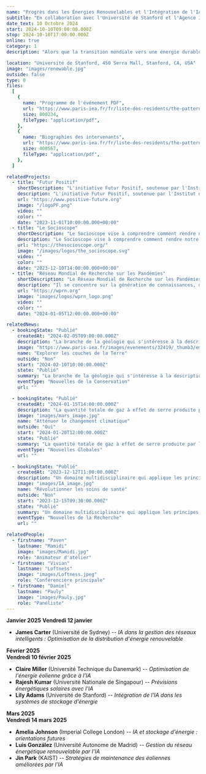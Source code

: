 ```yaml
---
name: "Progrès dans les Énergies Renouvelables et l'Intégration de l'IA"
subtitle: "En collaboration avec l'Université de Stanford et l'Agence Internationale de l'Énergie"
date_text: 10 Octobre 2024
start: 2024-10-10T09:00:00.000Z
stop: 2024-10-10T17:00:00.000Z
online: true
category: 1
description: "Alors que la transition mondiale vers une énergie durable se poursuit, l'intelligence artificielle joue un rôle crucial dans l'optimisation des systèmes d'énergie renouvelable. Cet événement mettra en lumière des discussions sur l'intégration de l'IA avec les technologies d'énergie renouvelable, en mettant l'accent sur la recherche de pointe et les applications pratiques. Les intervenants incluent le Dr Rachel Evans, experte en systèmes d'énergie renouvelable, et le Dr Samuel Green, pionnier des solutions énergétiques basées sur l'IA. L'événement sera modéré par la Professeure Laura Smith, Directrice de la Recherche en Énergie à l'Université de Stanford."

location: "Université de Stanford, 450 Serra Mall, Stanford, CA, USA"
image: "images/renewable.jpg"
outside: false
type: 0
files:
  [
    {
      name: "Programme de l'événement PDF",
      url: "https://www.paris-iea.fr/fr/liste-des-residents/the-pattern-theory-of-compassion",
      size: 800234,
      fileType: "application/pdf",
    },
    {
      name: "Biographies des intervenants",
      url: "https://www.paris-iea.fr/fr/liste-des-residents/the-pattern-theory-of-compassion",
      size: 400567,
      fileType: "application/pdf",
    },
  ]

relatedProjects:
  - title: "Futur Positif"
    shortDescription: "L'initiative Futur Positif, soutenue par l'Institut d'études avancées de Paris et la Fondation 2100"
    description: "L'initiative Futur Positif, soutenue par l'Institut d'études avancées de Paris et la Fondation 2100, vise à faire connaître les travaux de prospective."
    url: "https://www.positive-future.org"
    image: "/logoPF.png"
    video: ""
    color: ""
    date: "2023-11-01T10:00:00.000+00:00"
  - title: "Le Socioscope"
    shortDescription: "Le Socioscope vise à comprendre comment rendre notre monde plus durable, notamment en matière d'alimentation."
    description: "Le Socioscope vise à comprendre comment rendre notre monde plus durable, notamment en matière d'alimentation."
    url: "https://thesocioscope.org/"
    image: "/images/logos/the_socioscope.svg"
    video: ""
    color: ""
    date: "2023-12-10T14:00:00.000+00:00"
  - title: "Réseau Mondial de Recherche sur les Pandémies"
    shortDescription: "Le Réseau Mondial de Recherche sur les Pandémies (WPRN) se consacre à faciliter la collaboration internationale en matière de recherche sur les pandémies."
    description: "Il se concentre sur la génération de connaissances, de données et d'outils qui peuvent être partagés entre les nations pour mieux comprendre et combattre les pandémies. Grâce à des partenariats avec des institutions comme l'Institut d'Études Avancées de Paris (Paris IAS), le WPRN réunit des experts de premier plan pour relever les défis complexes posés par les crises sanitaires mondiales."
    url: "https://wprn.org"
    image: "images/logos/wprn_logo.png"
    video: ""
    color: ""
    date: "2024-01-05T12:00:00.000+00:00"

relatedNews:
  - bookingState: "Publié"
    createdAt: "2024-02-05T09:00:00.000Z"
    description: "La branche de la géologie qui s'intéresse à la description et à la classification des roches."
    image: "https://www.paris-iea.fr/images/evenements/32419/_thumb3/emily-morter-8xaa0f9yqne-unsplash.jpg"
    name: "Explorer les couches de la Terre"
    outside: "Non"
    start: "2024-02-10T10:00:00.000Z"
    state: "Publié"
    summary: "La branche de la géologie qui s'intéresse à la description et à la classification des roches."
    eventType: "Nouvelles de la Conservation"
    url: ""

  - bookingState: "Publié"
    createdAt: "2024-01-15T14:00:00.000Z"
    description: "La quantité totale de gaz à effet de serre produite par les activités humaines, mesurée en équivalents dioxyde de carbone."
    image: "images/mars_image.jpg"
    name: "Atténuer le changement climatique"
    outside: "Oui"
    start: "2024-01-20T12:00:00.000Z"
    state: "Publié"
    summary: "La quantité totale de gaz à effet de serre produite par les activités humaines, mesurée en équivalents dioxyde de carbone."
    eventType: "Nouvelles Globales"
    url: ""

  - bookingState: "Publié"
    createdAt: "2023-12-12T11:00:00.000Z"
    description: "Un domaine multidisciplinaire qui applique les principes de l'ingénierie à la médecine et à la biologie à des fins de soins de santé."
    image: "images/IA_image.jpg"
    name: "Révolutionner les soins de santé"
    outside: "Non"
    start: "2023-12-15T09:30:00.000Z"
    state: "Publié"
    summary: "Un domaine multidisciplinaire qui applique les principes de l'ingénierie à la médecine et à la biologie à des fins de soins de santé."
    eventType: "Nouvelles de la Recherche"
    url: ""

relatedPeople:
  - firstname: "Paven"
    lastname: "Mamidi"
    image: "images/Mamidi.jpg"
    role: "Animateur d'atelier"
  - firstname: "Vivian"
    lastname: "Loftness"
    image: "images/Loftness.jpeg"
    role: "Conférencière principale"
  - firstname: "Daniel"
    lastname: "Pauly"
    image: "images/Pauly.jpg"
    role: "Panéliste"
---
```


**Janvier 2025**
**Vendredi 12 janvier**

- **James Carter** (Université de Sydney) -- _IA dans la gestion des réseaux intelligents : Optimisation de la distribution d'énergie renouvelable_

**Février 2025**  
**Vendredi 10 février 2025**

- **Claire Miller** (Université Technique du Danemark) -- _Optimisation de l'énergie éolienne grâce à l'IA_
- **Rajesh Kumar** (Université Nationale de Singapour) -- _Prévisions énergétiques solaires avec l'IA_
- **Lily Adams** (Université de Stanford) -- _Intégration de l'IA dans les systèmes de stockage d'énergie_

**Mars 2025**  
**Vendredi 14 mars 2025**

- **Amelia Johnson** (Imperial College London) -- _IA et stockage d'énergie : orientations futures_
- **Luis González** (Université Autonome de Madrid) -- _Gestion du réseau énergétique renouvelable par l'IA_
- **Jin Park** (KAIST) -- _Stratégies de maintenance des éoliennes améliorées par l'IA_
